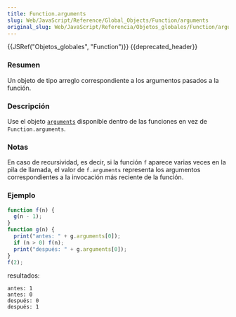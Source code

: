 ```yaml
---
title: Function.arguments
slug: Web/JavaScript/Reference/Global_Objects/Function/arguments
original_slug: Web/JavaScript/Referencia/Objetos_globales/Function/arguments
---
```


{{JSRef("Objetos_globales", "Function")}} {{deprecated_header}}

### Resumen

Un objeto de tipo arreglo correspondiente a los argumentos pasados a la función.

### Descripción

Use el objeto [`arguments`](/es/Referencia_de_JavaScript_1.5/Funciones/arguments) disponible dentro de las funciones en vez de `Function.arguments`.

### Notas

En caso de recursividad, es decir, si la función `f` aparece varias veces en la pila de llamada, el valor de `f.arguments` representa los argumentos correspondientes a la invocación más reciente de la función.

### Ejemplo

```js
function f(n) {
  g(n - 1);
}
function g(n) {
  print("antes: " + g.arguments[0]);
  if (n > 0) f(n);
  print("después: " + g.arguments[0]);
}
f(2);
```

resultados:

```
antes: 1
antes: 0
después: 0
después: 1
```
